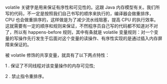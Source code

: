 volatile 关键字是用来保证有序性和可见性的。这跟 Java 内存模型有关。我们所写的代码，不一定是按照我们自己书写的顺序来执行的，编译器会做重排序，CPU 也会做重排序的，这样做是为了减少流水线阻塞，提高 CPU 的执行效率。这就需要有一定的顺序和规则来保证，不然程序员自己写的代码都不知道对不对了，所以有 happens-before 规则，其中有条就是 volatile 变量规则：对一个变量的写操作先行发生于后面对这个变量的读操作、有序性实现的是通过插入内存屏障来保证的。

被 volatile 修饰的共享变量，就具有了以下两点特性：

1 . 保证了不同线程对该变量操作的内存可见性;

2 . 禁止指令重排序。

